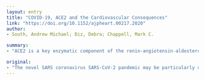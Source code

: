 ```yaml
---
layout: entry
title: "COVID-19, ACE2 and the Cardiovascular Consequences"
link: "https://doi.org/10.1152/ajpheart.00217.2020"
author:
- South, Andrew Michael; Diz, Debra; Chappell, Mark C.

summary:
- "ACE2 is a key enzymatic component of the renin-angiotensin-aldosterone system (RAAS) ACE 2 degrades Ang II, a peptide with multiple actions that promote CVD. Current perspective critically examines the evidence for RAAS blockade by ACE inhibitors, AT(1) receptor antagonists and mineralocorticoid antagonists, as well as statin antagonists."

original:
- "The novel SARS coronavirus SARS-CoV-2 pandemic may be particularly deleterious to patients with underlying cardiovascular disease (CVD). The mechanism for SARS-CoV-2 infection is the requisite binding of the virus to the membrane-bound form of angiotensin-converting enzyme 2 (ACE2) and internalization of the complex by the host cell. Recognition that ACE2 is the co-receptor for the coronavirus has prompted new therapeutic approaches to block the enzyme or reduce its expression to prevent the cellular entry and SARS-CoV-2 infection in tissues that express ACE2 including lung, heart, kidney, brain, and gut. ACE2, however, is a key enzymatic component of the renin-angiotensin-aldosterone system (RAAS); ACE2 degrades Ang II, a peptide with multiple actions that promote CVD, and generates Ang-(1-7) which antagonizes the effects of Ang II. Moreover, experimental evidence suggests that RAAS blockade by ACE inhibitors, AT(1) receptor antagonists and mineralocorticoid antagonists, as well as statins enhance ACE2 that, in part, contribute to the benefit of these regimens. In lieu of the fact that many older patients with hypertension or other CVDs are routinely treated with RAAS blockers and statins, new clinical concerns have developed regarding whether these patients are at greater risk for SARS-CoV-2 infection, whether RAAS and statin therapy should be discontinued, and the potential consequences of RAAS blockade to COVID-19-related pathologies such as acute and chronic respiratory disease. The current perspective critically examines the evidence for ACE2 regulation by RAAS blockade and statins, the cardiovascular benefits of ACE2, and whether ACE2 blockade is a viable approach to attenuate COVID-19."
---
```


